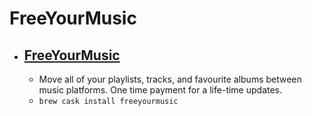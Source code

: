 # FreeYourMusic⁩
- [FreeYourMusic⁩](https://freeyourmusic.com/)
  - 
  - Move all of your playlists, tracks, and favourite albums between music platforms. One time payment for a life-time updates.
  - `brew cask install freeyourmusic`
